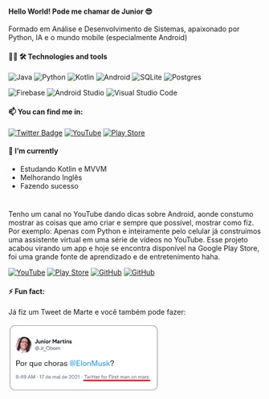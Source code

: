 #### Hello World! Pode me chamar de Junior  😎 
Formado em Análise e Desenvolvimento de Sistemas, apaixonado por Python, IA e o mundo mobile (especialmente Android)

#### 👨‍💻 🛠 Technologies and tools
![Java](https://img.shields.io/badge/Java-%23ED8B00.svg?style=flat-square&logo=java&logoColor=white)
![Python](https://img.shields.io/badge/Python-3670A0?style=flat-square&logo=python&logoColor=ffdd54)
![Kotlin](https://img.shields.io/badge/Kotlin-%230095D5.svg?style=flat-square&logo=kotlin&logoColor=white)
![Android](https://img.shields.io/badge/Android-3DDC84?style=flat-square&logo=android&logoColor=white)
![SQLite](https://img.shields.io/badge/sqlite-%2307405e.svg?style=flat-square&logo=sqlite&logoColor=white)
![Postgres](https://img.shields.io/badge/postgres-%23316192.svg?style=flat-square&logo=postgresql&logoColor=white)

![Firebase](https://img.shields.io/badge/Firebase-%23039BE5.svg?style=flat-square&logo=firebase)
![Android Studio](https://img.shields.io/badge/Android%20Studio-3DDC84.svg?style=flat-square&logo=android-studio&logoColor=white)
![Visual Studio Code](https://img.shields.io/badge/Visual%20Studio%20Code-0078d7.svg?style=flat-square&logo=visual-studio-code&logoColor=white)



#### 📫 You can find me in:

[![Twitter Badge](https://img.shields.io/badge/-Twitter-1ca0f1?style=flat-square&labelColor=1ca0f1&logo=twitter&logoColor=white&link=https://twitter.com/Jr_Obom)](https://twitter.com/Jr_Obom)
[![YouTube](https://img.shields.io/badge/YouTube-%23FF0000.svg?style=flat-square&logo=YouTube&logoColor=white&link=https://www.youtube.com/paradoxo10)](https://www.youtube.com/paradoxo10)
[![Play Store](https://img.shields.io/badge/Google_Play-414141?style=flat-square&logo=google-play&logoColor=white&link=https://play.google.com/store/apps/dev?id=4872041156978653342)](https://play.google.com/store/apps/dev?id=4872041156978653342)


#### 🌱 I’m currently
- Estudando Kotlin e MVVM
- Melhorando Inglês 
- Fazendo sucesso

#

Tenho um canal no YouTube dando dicas sobre Android, aonde constumo mostrar as coisas que amo criar e sempre que possível, mostrar como fiz.
Por exemplo: Apenas com Python e inteiramente pelo celular já construímos uma assistente virtual em uma série de vídeos no YouTube. Esse projeto acabou virando um app e hoje se encontra disponível na Google Play Store, foi uma grande fonte de aprendizado e de entretenimento haha.


[![YouTube](https://img.shields.io/badge/Série_YouTube-%23FF0000.svg?style=flat-square&logo=YouTube&logoColor=white&link=https://youtu.be/dyXFa1ymL-M)](https://youtu.be/dyXFa1ymL-M)
[![Play Store](https://img.shields.io/badge/Google_Play-414141?style=flat-square&logo=google-play&logoColor=white&link=https://play.google.com/store/apps/details?id=com.paradoxo.amadeus)](https://play.google.com/store/apps/details?id=com.paradoxo.amadeus)
[![GitHub](https://img.shields.io/badge/Amadeus-100000?style=flat-square&logo=github&logoColor=white&link=https://github.com/git-jr/Projeto-Amadeus-Assistente-Android)](https://github.com/git-jr/Projeto-Amadeus-Assistente-Android)
[![GitHub](https://img.shields.io/badge/IADoxo-100000?style=flat-square&logo=github&logoColor=white&link=https://github.com/git-jr/IADoxo)](https://github.com/git-jr/IADoxo)

#### ⚡ Fun fact:
Já fiz um Tweet de Marte e você também pode fazer:

<a href="https://twitter.com/Jr_Obom/status/1399719461452664833"><img src="https://github.com/K6pkus/Imgs/blob/main/Tweet%20de%20Marte.png" alt="Tweet de marte" width="300"></a>



<!--
<img src="https://img.shields.io/badge/Android-282C34?logo=android&logoColor=3DDC84" alt="Android logo" title="Android" height="25" />

git-jr/git-jr is a ✨ special ✨ repository because its `README.md` (this file) appears on your GitHub profile.

Here are some ideas to get you started:

- 🔭 I’m currently working on ...
- 🌱 I’m currently learning ...
- 👯 I’m looking to collaborate on ...
- 🤔 I’m looking for help with ...
- 💬 Ask me about ...
- 📫 How to reach me: ...
- 😄 Pronouns: ...
- ⚡ Fun fact: ...
-->
